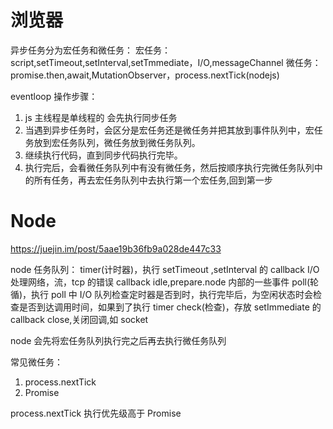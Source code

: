 # 浏览器

异步任务分为宏任务和微任务：
宏任务：script,setTimeout,setInterval,setTmmediate，I/O,messageChannel
微任务：promise.then,await,MutationObserver，process.nextTick(nodejs)

eventloop 操作步骤：

1. js 主线程是单线程的 会先执行同步任务
2. 当遇到异步任务时，会区分是宏任务还是微任务并把其放到事件队列中，宏任务放到宏任务队列，微任务放到微任务队列。
3. 继续执行代码，直到同步代码执行完毕。
4. 执行完后，会看微任务队列中有没有微任务，然后按顺序执行完微任务队列中的所有任务，再去宏任务队列中去执行第一个宏任务,回到第一步

# Node

https://juejin.im/post/5aae19b36fb9a028de447c33

node 任务队列：
timer(计时器)，执行 setTimeout ,setInterval 的 callback
I/O 处理网络，流，tcp 的错误 callback
idle,prepare.node 内部的一些事件
poll(轮循)，执行 poll 中 I/O 队列检查定时器是否到时，执行完毕后，为空闲状态时会检查是否到达调用时间，如果到了执行 timer
check(检查)，存放 setImmediate 的 callback
close,关闭回调,如 socket

node 会先将宏任务队列执行完之后再去执行微任务队列

常见微任务：

1.  process.nextTick
2.  Promise

process.nextTick 执行优先级高于 Promise
